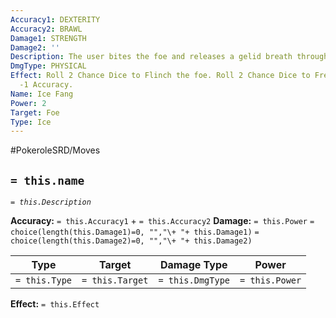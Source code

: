 ```yaml
---
Accuracy1: DEXTERITY
Accuracy2: BRAWL
Damage1: STRENGTH
Damage2: ''
Description: The user bites the foe and releases a gelid breath through its mouth.
DmgType: PHYSICAL
Effect: Roll 2 Chance Dice to Flinch the foe. Roll 2 Chance Dice to Freeze the foe.
  -1 Accuracy.
Name: Ice Fang
Power: 2
Target: Foe
Type: Ice
---
```


#PokeroleSRD/Moves

## `= this.name` 
*`= this.Description`*

**Accuracy:** `= this.Accuracy1` + `= this.Accuracy2`
**Damage:** `= this.Power` `= choice(length(this.Damage1)=0, "","\+ "+ this.Damage1)` `= choice(length(this.Damage2)=0, "","\+ "+ this.Damage2)`

| Type          | Target          | Damage Type          | Power          |
| ------------- | --------------- | ---------------- | -------------- |
| `= this.Type` | `= this.Target` | `= this.DmgType` | `= this.Power` | 

**Effect:** `= this.Effect`